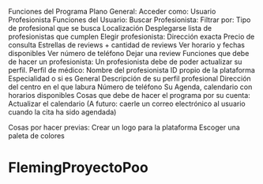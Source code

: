 Funciones del Programa Plano General:
Acceder como:
Usuario
Profesionista
Funciones del Usuario:
Buscar Profesionista:
Filtrar por:
Tipo de profesional que se busca
Localización
Desplegarse lista de profesionistas que cumplen
Elegir profesionista:
Dirección exacta
Precio de consulta
Estrellas de reviews + cantidad de reviews
Ver horario y fechas disponibles
Ver número de teléfono
Dejar una review
Funciones que debe de hacer un profesionista:
Un profesionista debe de poder actualizar su perfil.
Perfil de médico:
Nombre del profesionista
ID propio de la plataforma
Especialidad o si es General
Descripción de su perfil profesional
Dirección del centro en el que labura
Número de teléfono
Su Agenda, calendario con horarios disponibles
Cosas que debe de hacer el programa por su cuenta:
Actualizar el calendario
(A futuro: caerle un correo electrónico al usuario cuando la cita ha sido agendada)

Cosas por hacer previas:
Crear un logo para la plataforma
Escoger una paleta de colores
# FlemingProyectoPoo
